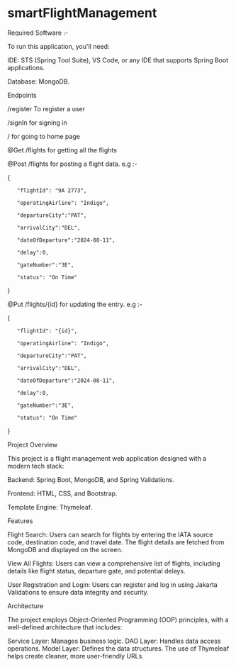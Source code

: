 # smartFlightManagement
Required Software :-

To run this application, you'll need:

IDE: STS (Spring Tool Suite), VS Code, or any IDE that supports Spring Boot applications.

Database: MongoDB.

Endpoints

/register
To register a user

/signIn
for signing in

/
for going to home page

@Get
/flights
for getting all the flights

@Post
/flights
for posting a flight data.
e.g :-

{
 
       "flightId": "9A 2773",
 
       "operatingAirline": "Indigo",
       
       "departureCity":"PAT",
       
       "arrivalCity":"DEL",
       
       "dateOfDeparture":"2024-08-11",
       
       "delay":0,
       
       "gateNumber":"3E",
 
       "status": "On Time"
 
   }

   @Put
   /flights/{id}
   for updating the entry.
   e.g :-

   {
 
       "flightId": "{id}",
 
       "operatingAirline": "Indigo",
       
       "departureCity":"PAT",
       
       "arrivalCity":"DEL",
       
       "dateOfDeparture":"2024-08-11",
       
       "delay":0,
       
       "gateNumber":"3E",
 
       "status": "On Time"
 
   }

   

Project Overview

This project is a flight management web application designed with a modern tech stack:

Backend: Spring Boot, MongoDB, and Spring Validations.

Frontend: HTML, CSS, and Bootstrap.

Template Engine: Thymeleaf.

Features

Flight Search: Users can search for flights by entering the IATA source code, destination code, and travel date. The flight details are fetched from MongoDB and displayed on the screen.

View All Flights: Users can view a comprehensive list of flights, including details like flight status, departure gate, and potential delays.

User Registration and Login: Users can register and log in using Jakarta Validations to ensure data integrity and security.

Architecture

The project employs Object-Oriented Programming (OOP) principles, with a well-defined architecture that includes:

Service Layer: Manages business logic.
DAO Layer: Handles data access operations.
Model Layer: Defines the data structures.
The use of Thymeleaf helps create cleaner, more user-friendly URLs.
